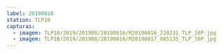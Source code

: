 ```yaml
---
label: 20190816
station: TLP10
capturas:
  - imagem: TLP10/2019/201908/20190816/M20190816_220231_TLP_10P.jpg
  - imagem: TLP10/2019/201908/20190816/M20190817_085135_TLP_10P.jpg
---
```

